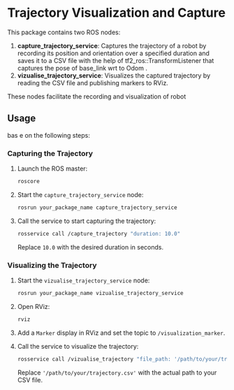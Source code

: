 # Trajectory Visualization and Capture

This package contains two ROS nodes:

1. **capture_trajectory_service**: Captures the trajectory of a robot by recording its position and orientation over a specified duration and saves it to a CSV file with the help of tf2_ros::TransformListener that captures the pose of base_link wrt to Odom .
2. **vizualise_trajectory_service**: Visualizes the captured trajectory by reading the CSV file and publishing markers to RViz.

These nodes facilitate the recording and visualization of robot

## Usage 
bas
e on the following steps:

### Capturing the Trajectory

1. Launch the ROS master:
    ```sh
    roscore
    ```

2. Start the `capture_trajectory_service` node:
    ```sh
    rosrun your_package_name capture_trajectory_service
    ```

3. Call the service to start capturing the trajectory:
    ```sh
    rosservice call /capture_trajectory "duration: 10.0"
    ```
    Replace `10.0` with the desired duration in seconds.

### Visualizing the Trajectory

1. Start the `vizualise_trajectory_service` node:
    ```sh
    rosrun your_package_name vizualise_trajectory_service
    ```

2. Open RViz:
    ```sh
    rviz
    ```

3. Add a `Marker` display in RViz and set the topic to `/visualization_marker`.

4. Call the service to visualize the trajectory:
    ```sh
    rosservice call /vizualise_trajectory "file_path: '/path/to/your/trajectory.csv'"
    ```
    Replace `'/path/to/your/trajectory.csv'` with the actual path to your CSV file.